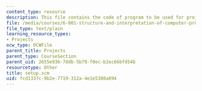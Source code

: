 ```yaml
---
content_type: resource
description: This file contains the code of program to be used for project 4.
file: /media/courses/6-001-structure-and-interpretation-of-computer-programs-spring-2005/fcd1337c9b2e7719312a4e1e5388a694_setup.scm
file_type: text/plain
learning_resource_types:
- Projects
ocw_type: OCWFile
parent_title: Projects
parent_type: CourseSection
parent_uid: 2655e936-78db-5b79-f0ec-b2ec66bfd54b
resourcetype: Other
title: setup.scm
uid: fcd1337c-9b2e-7719-312a-4e1e5388a694
---
```

